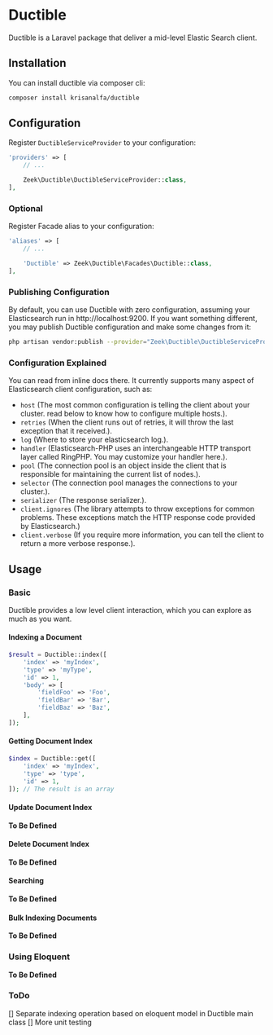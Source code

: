# Ductible

Ductible is a Laravel package that deliver a mid-level Elastic Search client.

## Installation

You can install ductible via composer cli:

```sh
composer install krisanalfa/ductible
```

## Configuration

Register `DuctibleServiceProvider` to your configuration:

```php
'providers' => [
    // ...

    Zeek\Ductible\DuctibleServiceProvider::class,
],
```

### Optional

Register Facade alias to your configuration:

```php
'aliases' => [
    // ...

    'Ductible' => Zeek\Ductible\Facades\Ductible::class,
],
```

### Publishing Configuration

By default, you can use Ductible with zero configuration, assuming your Elasticsearch run in http://localhost:9200.
If you want something different, you may publish Ductible configuration and make some changes from it:

```sh
php artisan vendor:publish --provider="Zeek\Ductible\DuctibleServiceProvider"
```

### Configuration Explained

You can read from inline docs there. It currently supports many aspect of Elasticsearch client configuration, such as:

- `host` (The most common configuration is telling the client about your cluster. read below to know how to configure multiple hosts.).
- `retries` (When the client runs out of retries, it will throw the last exception that it received.).
- `log` (Where to store your elasticsearch log.).
- `handler` (Elasticsearch-PHP uses an interchangeable HTTP transport layer called RingPHP. You may customize your handler here.).
- `pool` (The connection pool is an object inside the client that is responsible for maintaining the current list of nodes.).
- `selector` (The connection pool manages the connections to your cluster.).
- `serializer` (The response serializer.).
- `client.ignores` (The library attempts to throw exceptions for common problems. These exceptions match the HTTP response code provided by Elasticsearch.)
- `client.verbose` (If you require more information, you can tell the client to return a more verbose response.).

## Usage

### Basic

Ductible provides a low level client interaction, which you can explore as much as you want.

#### Indexing a Document

```php
$result = Ductible::index([
    'index' => 'myIndex',
    'type' => 'myType',
    'id' => 1,
    'body' => [
        'fieldFoo' => 'Foo',
        'fieldBar' => 'Bar',
        'fieldBaz' => 'Baz',
    ],
]);
```

#### Getting Document Index

```php
$index = Ductible::get([
    'index' => 'myIndex',
    'type' => 'type',
    'id' => 1,
]); // The result is an array
```

#### Update Document Index

**To Be Defined**

#### Delete Document Index

**To Be Defined**

#### Searching

**To Be Defined**

#### Bulk Indexing Documents

**To Be Defined**

### Using Eloquent

**To Be Defined**

### ToDo

[] Separate indexing operation based on eloquent model in Ductible main class
[] More unit testing
